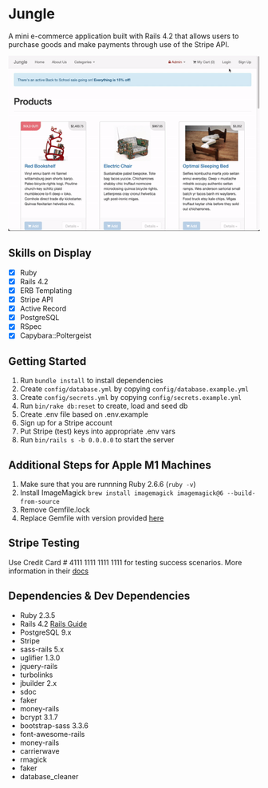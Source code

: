 # Jungle

A mini e-commerce application built with Rails 4.2 that allows users to purchase goods and make payments through use of the Stripe API.

!["Jungle gif"](./docs/jungle-gif.gif)

## Skills on Display

- [x] Ruby
- [x] Rails 4.2
- [x] ERB Templating
- [x] Stripe API
- [x] Active Record
- [x] PostgreSQL
- [x] RSpec
- [x] Capybara::Poltergeist

## Getting Started

1. Run `bundle install` to install dependencies
2. Create `config/database.yml` by copying `config/database.example.yml`
3. Create `config/secrets.yml` by copying `config/secrets.example.yml`
4. Run `bin/rake db:reset` to create, load and seed db
5. Create .env file based on .env.example
6. Sign up for a Stripe account
7. Put Stripe (test) keys into appropriate .env vars
8. Run `bin/rails s -b 0.0.0.0` to start the server

## Additional Steps for Apple M1 Machines

1. Make sure that you are runnning Ruby 2.6.6 (`ruby -v`)
1. Install ImageMagick `brew install imagemagick imagemagick@6 --build-from-source`
1. Remove Gemfile.lock
1. Replace Gemfile with version provided [here](https://gist.githubusercontent.com/FrancisBourgouin/831795ae12c4704687a0c2496d91a727/raw/ce8e2104f725f43e56650d404169c7b11c33a5c5/Gemfile)

## Stripe Testing

Use Credit Card # 4111 1111 1111 1111 for testing success scenarios.
More information in their [docs](https://stripe.com/docs/testing#cards)

## Dependencies & Dev Dependencies

- Ruby 2.3.5
- Rails 4.2 [Rails Guide](http://guides.rubyonrails.org/v4.2/)
- PostgreSQL 9.x
- Stripe
- sass-rails 5.x
- uglifier 1.3.0
- jquery-rails
- turbolinks
- jbuilder 2.x
- sdoc
- faker
- money-rails
- bcrypt 3.1.7
- bootstrap-sass 3.3.6
- font-awesome-rails
- money-rails
- carrierwave
- rmagick
- faker
- database_cleaner
